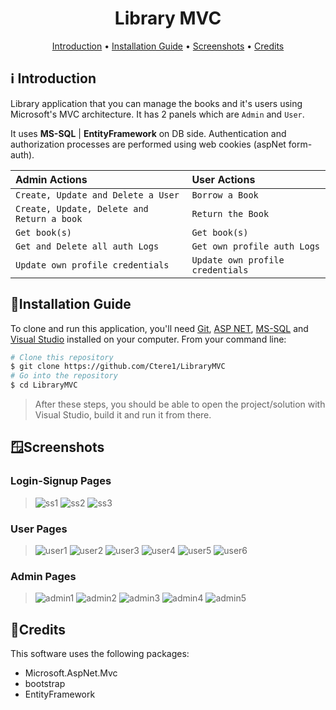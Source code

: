<h1 align="center">
  Library MVC
  <br>
</h1>

<p align="center">
  <a href="#introduction">Introduction</a> •
  <a href="#installation-guide">Installation Guide</a> •
  <a href="#screenshots">Screenshots</a> •
  <a href="#credits">Credits</a> 
</p>

## ℹ️ Introduction
Library application that you can manage the books and it's users using Microsoft's MVC architecture. It has 2 panels which are `Admin` and `User`. 

It uses **MS-SQL** | **EntityFramework** on DB side. Authentication and authorization processes are performed using web cookies (aspNet form-auth).

| Admin Actions                               | User Actions                       |                                     
| :----------------------------------------   | :-------------------------------   |        
| `Create, Update and Delete a User`          | `Borrow a Book`                    |         
| `Create, Update, Delete and Return a book`  | `Return the Book`                  |        
| `Get book(s)`                               | `Get book(s)`                      |        
| `Get and Delete all auth Logs`              | `Get own profile auth Logs`        |        
| `Update own profile credentials`            | `Update own profile credentials`   |        


## 📃Installation Guide

To clone and run this application, you'll need [Git](https://git-scm.com), [ASP NET](https://dotnet.microsoft.com/en-us/apps/aspnet), [MS-SQL](https://www.microsoft.com/en-us/sql-server/sql-server-downloads) and [Visual Studio](https://visualstudio.microsoft.com/downloads/) installed on your computer. From your command line:

```bash
# Clone this repository
$ git clone https://github.com/Ctere1/LibraryMVC
# Go into the repository
$ cd LibraryMVC
```
> After these steps,  you should be able to open the project/solution with Visual Studio, build it and run it from there.

## 🪟Screenshots
### **Login-Signup Pages**
>![ss1](https://user-images.githubusercontent.com/62745858/208377241-e6f69926-6e47-43ee-8243-ab43cc6c1ca9.png)
![ss2](https://user-images.githubusercontent.com/62745858/208377244-46e82e5a-9d17-4f58-8a61-b11cc3b467ca.png)
![ss3](https://user-images.githubusercontent.com/62745858/208377236-033cc98c-44d8-4b03-8e04-b100d8c8033e.png)

### **User Pages**
>![user1](https://user-images.githubusercontent.com/62745858/208377113-98f4e78f-d3f3-4987-9af1-9a4d4316cd84.png)
![user2](https://user-images.githubusercontent.com/62745858/208377114-de644782-29b1-477d-99f9-f3775211a394.png)
![user3](https://user-images.githubusercontent.com/62745858/208377116-4211df21-221c-45f0-9287-0cd45ccf678d.png)
![user4](https://user-images.githubusercontent.com/62745858/208377104-9fd1cc11-156f-4ece-a068-358aefc2686f.png)
![user5](https://user-images.githubusercontent.com/62745858/208377109-43c0f13c-c14b-443d-85fc-b6a9d266dbcd.png)
![user6](https://user-images.githubusercontent.com/62745858/208377112-5144dcd0-3c48-42a3-b042-4d20eecd10c8.png)

### **Admin Pages**
>![admin1](https://user-images.githubusercontent.com/62745858/208377186-d93b4b14-1393-4f35-8da6-fdf556577e65.png)
![admin2](https://user-images.githubusercontent.com/62745858/208377188-80248c8c-e6bd-4e1f-8ef1-3bd9c5e9c79a.png)
![admin3](https://user-images.githubusercontent.com/62745858/208377192-8f489250-31be-47c3-afff-4c7e34d8ab8c.png)
![admin4](https://user-images.githubusercontent.com/62745858/208377195-c88763c9-b453-4bab-9c05-3466041d06a4.png)
![admin5](https://user-images.githubusercontent.com/62745858/208377180-35838f01-010a-44fe-9b47-b036f57f5d46.png)

## 📝Credits

This software uses the following packages:

- Microsoft.AspNet.Mvc
- bootstrap
- EntityFramework
